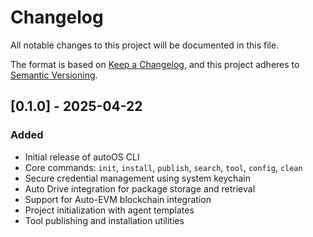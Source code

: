 # Changelog

All notable changes to this project will be documented in this file.

The format is based on [Keep a Changelog](https://keepachangelog.com/en/1.0.0/),
and this project adheres to [Semantic Versioning](https://semver.org/spec/v2.0.0.html).

## [0.1.0] - 2025-04-22

### Added
- Initial release of autoOS CLI
- Core commands: `init`, `install`, `publish`, `search`, `tool`, `config`, `clean`
- Secure credential management using system keychain
- Auto Drive integration for package storage and retrieval
- Support for Auto-EVM blockchain integration
- Project initialization with agent templates
- Tool publishing and installation utilities 